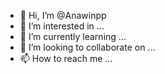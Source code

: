 - 👋 Hi, I’m @Anawinpp
- 👀 I’m interested in ...
- 🌱 I’m currently learning ...
- 💞️ I’m looking to collaborate on ...
- 📫 How to reach me ...

<!---
Anawinpp/Anawinpp is a ✨ special ✨ repository because its `README.md` (this file) appears on your GitHub profile.
You can click the Preview link to take a look at your changes.
--->
